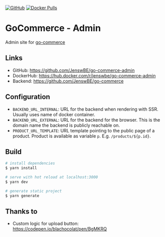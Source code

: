 [![GitHub](https://img.shields.io/github/license/JenswBE/go-commerce)](https://github.com/JenswBE/go-commerce-admin)
[![Docker Pulls](https://img.shields.io/docker/pulls/jenswbe/go-commerce)](https://hub.docker.com/r/jenswbe/go-commerce-admin)

# GoCommerce - Admin

Admin site for [go-commerce](https://github.com/JenswBE/go-commerce)

## Links

- GitHub: https://github.com/JenswBE/go-commerce-admin
- DockerHub: https://hub.docker.com/r/jenswbe/go-commerce-admin
- Backend: https://github.com/JenswBE/go-commerce

## Configuration

- `BACKEND_URL_INTERNAL`: URL for the backend when rendering with SSR. Usually uses name of docker container.
- `BACKEND_URL_EXTERNAL`: URL for the backend for the browser. This is the domain name the backend is publicly reachable on.
- `PRODUCT_URL_TEMPLATE`: URL template pointing to the public page of a product. Product is available as variable `p`. E.g. `/products/${p.id}`.

## Build

```bash
# install dependencies
$ yarn install

# serve with hot reload at localhost:3000
$ yarn dev

# generate static project
$ yarn generate
```

## Thanks to

- Custom logic for upload button: https://codepen.io/blachocolat/pen/BgMKRQ
